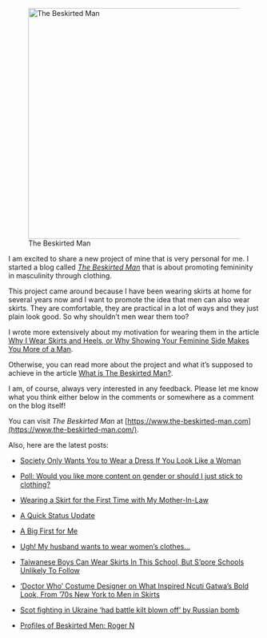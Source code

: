 <figure><img loading="lazy" decoding="async" src="avatar.jpg" alt="The Beskirted Man" style="width:462px;height:462px"><figcaption>The Beskirted Man</figcaption></figure>

I am excited to share a new project of mine that is very personal for me. I started a blog called *[The Beskirted Man](https://www.the-beskirted-man.com/)* that is about promoting femininity in masculinity through clothing.

This project came around because I have been wearing skirts at home for several years now and I want to promote the idea that men can also wear skirts. They are comfortable, they are practical in a lot of ways and they just plain look good. So why shouldn’t men wear them too?

I wrote more extensively about my motivation for wearing them in the article [Why I Wear Skirts and Heels, or Why Showing Your Feminine Side Makes You More of a Man](https://www.the-beskirted-man.com/skirts-and-dresses/why-i-wear-skirts-and-heels-or-why-showing-your-feminine-side-makes-you-more-of-a-man/).

Otherwise, you can read more about the project and what it’s supposed to achieve in the article [What is The Beskirted Man?](https://www.the-beskirted-man.com/general/what-is-the-beskirted-man/).

I am, of course, always very interested in any feedback. Please let me know what you think either below in the comments or somewhere as a comment on the blog itself!

You can visit *The Beskirted Man* at [https://www.the-beskirted-man.com](https://www.the-beskirted-man.com/).

Also, here are the latest posts:

-   [Society Only Wants You to Wear a Dress If You Look Like a Woman](https://www.the-beskirted-man.com/in-the-media/society-only-wants-you-to-wear-a-dress-if-you-look-like-a-woman/)
    
-   [Poll: Would you like more content on gender or should I just stick to clothing?](https://www.the-beskirted-man.com/polls/poll-would-you-like-more-content-on-gender-or-should-i-just-stick-to-clothing/)
    
-   [Wearing a Skirt for the First Time with My Mother-In-Law](https://www.the-beskirted-man.com/personal-experiences/wearing-a-skirt-for-the-first-time-with-my-mother-in-law/)
    
-   [A Quick Status Update](https://www.the-beskirted-man.com/general/a-quick-status-update/)
    
-   [A Big First for Me](https://www.the-beskirted-man.com/in-the-media/a-big-first-for-me/)
    
-   [Ugh! My husband wants to wear women’s clothes…](https://www.the-beskirted-man.com/in-the-media/ugh-my-husband-wants-to-wear-womens-clothes/)
    
-   [Taiwanese Boys Can Wear Skirts In This School, But S’pore Schools Unlikely To Follow](https://www.the-beskirted-man.com/in-the-media/taiwanese-boys-can-wear-skirts-in-this-school-but-spore-schools-unlikely-to-follow/)
    
-   [‘Doctor Who’ Costume Designer on What Inspired Ncuti Gatwa’s Bold Look, From ’70s New York to Men in Skirts](https://www.the-beskirted-man.com/in-the-media/doctor-who-costume-designer-on-what-inspired-ncuti-gatwas-bold-look-from-70s-new-york-to-men-in-skirts/)
    
-   [Scot fighting in Ukraine ‘had battle kilt blown off’ by Russian bomb](https://www.the-beskirted-man.com/in-the-media/scot-fighting-in-ukraine-had-battle-kilt-blown-off-by-russian-bomb/)
    
-   [Profiles of Beskirted Men: Roger N](https://www.the-beskirted-man.com/profiles-of-beskirted-men/profiles-of-beskirted-men-roger-n/)